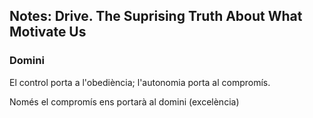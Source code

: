 ## Notes: Drive. The Suprising Truth About What Motivate Us

### Domini

El control porta a l'obediència; l'autonomia porta al compromís.

Només el compromís ens portarà al domini (excelència)


